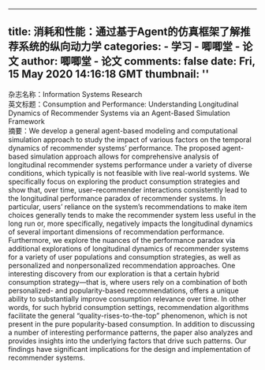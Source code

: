 
---
title: 消耗和性能：通过基于Agent的仿真框架了解推荐系统的纵向动力学
categories: 
    - 学习
    - 唧唧堂 - 论文
author: 唧唧堂 - 论文
comments: false
date: Fri, 15 May 2020 14:16:18 GMT
thumbnail: ''
---

<div>   
杂志名称：Information Systems Research<br> 英文标题：Consumption and Performance: Understanding Longitudinal Dynamics of Recommender Systems via an Agent-Based Simulation Framework<br> 摘要：We develop a general agent-based modeling and computational simulation approach to study the impact of various factors on the temporal dynamics of recommender systems’ performance. The proposed agent-based simulation approach allows for comprehensive analysis of longitudinal recommender systems performance under a variety of diverse conditions, which typically is not feasible with live real-world systems. We specifically focus on exploring the product consumption strategies and show that, over time, user–recommender interactions consistently lead to the longitudinal performance paradox of recommender systems. In particular, users’ reliance on the system’s recommendations to make item choices generally tends to make the recommender system less useful in the long run or, more specifically, negatively impacts the longitudinal dynamics of several important dimensions of recommendation performance. Furthermore, we explore the nuances of the performance paradox via additional explorations of longitudinal dynamics of recommender systems for a variety of user populations and consumption strategies, as well as personalized and nonpersonalized recommendation approaches. One interesting discovery from our exploration is that a certain hybrid consumption strategy—that is, where users rely on a combination of both personalized- and popularity-based recommendations, offers a unique ability to substantially improve consumption relevance over time. In other words, for such hybrid consumption settings, recommendation algorithms facilitate the general “quality-rises-to-the-top” phenomenon, which is not present in the pure popularity-based consumption. In addition to discussing a number of interesting performance patterns, the paper also analyzes and provides insights into the underlying factors that drive such patterns. Our findings have significant implications for the design and implementation of recommender systems.  
</div>
            